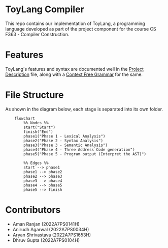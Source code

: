 # ToyLang Compiler

This repo contains our implementation of ToyLang, a programming language developed as part of the project component for the course CS F363 - Compiler Construction.

# Features 

ToyLang's features and syntax are documented well in the [Project Description](/Project%20Description.pdf) file, along with a [Context Free Grammar](/CFG.md) for the same.

# File Structure

As shown in the diagram below, each stage is separated into its own folder.

```mermaid
    flowchart
        %% Nodes %%
        start("Start")
        finish("End")
        phase1("Phase 1 - Lexical Analysis")
        phase2("Phase 2 - Syntax Analysis")
        phase3("Phase 3 - Semantic Analysis")
        phase4("Phase 4 - Three Address Code generation")
        phase5("Phase 5 - Program output (Interpret the AST)")
        
        %% Edges %%
        start --> phase1
        phase1 --> phase2
        phase2 --> phase3
        phase3 --> phase4
        phase4 --> phase5
        phase5 --> finish
```

# Contributors
- Aman Ranjan (2022A7PS0141H)
- Anirudh Agarwal (2022A7PS0034H)
- Aryan Shrivastava (2022A7PS1653H)
- Dhruv Gupta (2022A7PS0104H)